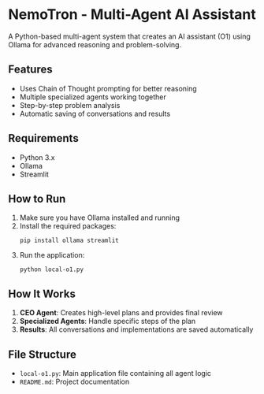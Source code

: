 # NemoTron - Multi-Agent AI Assistant

A Python-based multi-agent system that creates an AI assistant (O1) using Ollama for advanced reasoning and problem-solving.

## Features

- Uses Chain of Thought prompting for better reasoning
- Multiple specialized agents working together
- Step-by-step problem analysis
- Automatic saving of conversations and results

## Requirements

- Python 3.x
- Ollama
- Streamlit

## How to Run

1. Make sure you have Ollama installed and running
2. Install the required packages:
   ```
   pip install ollama streamlit
   ```
3. Run the application:
   ```
   python local-o1.py
   ```

## How It Works

1. **CEO Agent**: Creates high-level plans and provides final review
2. **Specialized Agents**: Handle specific steps of the plan
3. **Results**: All conversations and implementations are saved automatically

## File Structure

- `local-o1.py`: Main application file containing all agent logic
- `README.md`: Project documentation